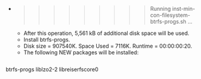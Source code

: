 * >>>>>>>>> Running inst-min-con-filesystem-btrfs-progs.sh ...
  * After this operation, 5,561 kB of additional disk space will be used.
  * Install btrfs-progs.
  * Disk size = 907540K. Space Used = 7116K. Runtime = 00:00:00:20.
  * The following NEW packages will be installed:
  ```bash
btrfs-progs liblzo2-2 libreiserfscore0
  ```
